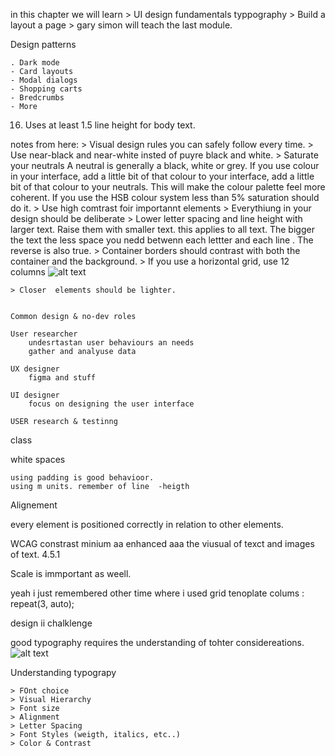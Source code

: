 in this chapter we will learn
    > UI design fundamentals
            typpography
    > Build a layout
        a page
    > gary simon will teach the last module.


 
Design patterns 

    . Dark mode 
    - Card layouts
    - Modal dialogs
    - Shopping carts
    - Bredcrumbs
    - More

 


16. Uses at least 1.5 line height for body text.

notes from here:
    > Visual design rules you can safely follow every time.
        > Use near-black and near-white insted of puyre black and white.
        > Saturate your neutrals
            A neutral is generally a black, white or grey. If you use colour in your interface, add a little bit of that colour to your interface, add a little bit of that colour to your neutrals. This will make the colour palette feel more coherent. If you use the HSB colour system less than 5% saturation should do it.
        > Use high comtrast foir importannt elements
        > Everythiung in your design should be deliberate
        > Lower letter spacing and line height with larger text. Raise them with smaller text.
            this applies to all text. The bigger the text the less space you nedd betwenn each lettter and each line . The reverse is also true.
        > Container borders should contrast with both the container  and the background.
        > If you use a horizontal grid, use 12 columns
        ![alt text](image.png)

    > Closer  elements should be lighter.


    Common design & no-dev roles

    User researcher
        undesrtastan user behaviours an needs
        gather and analyuse data

    UX designer
        figma and stuff
    
    UI designer
        focus on designing the user interface
    
    USER research & testinng

class

white spaces

    using padding is good behavioor. 
    using m units. remember of line  -heigth


Alignement 

every element is positioned correctly in relation to other elements.


WCAG constrast 
    minium aa
    enhanced aaa
    the viusual of texct and images of text.
    4.5.1

Scale is immportant as weell.

yeah i just remembered other time where i used grid tenoplate colums : repeat(3, auto);


design ii chalklenge 

good typography requires the understanding of tohter considereations.
![alt text](image-1.png)

Understanding typograpy

    > FOnt choice
    > Visual Hierarchy
    > Font size
    > Alignment 
    > Letter Spacing 
    > Font Styles (weigth, italics, etc..)
    > Color & Contrast